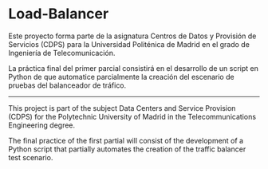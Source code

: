 # Load-Balancer
Este proyecto forma parte de la asignatura Centros de Datos y Provisión de Servicios (CDPS) para la Universidad Politénica de Madrid en el grado de Ingeniería de Telecomunicación.

La práctica final del primer parcial consistirá en el desarrollo de un script en Python de que  automatice parcialmente la creación del escenario de pruebas del balanceador de tráfico.

---
This project is part of the subject Data Centers and Service Provision (CDPS) for the Polytechnic University of Madrid in the Telecommunications Engineering degree.

The final practice of the first partial will consist of the development of a Python script that partially automates the creation of the traffic balancer test scenario.
